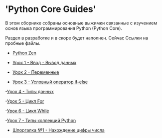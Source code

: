 # 'Python Core Guides'

В этом сборнике собраны основные выжимки связанные с изучением основ языка программирования Python (Python Core).

Раздел в разработке и в скоре будет наполнен. Сейчас Ссылки на пробные файлы.

- [Python Zen](https://github.com/Skif3195/Python-Learning/blob/Guides/Python%20Core/Zen%20Python.md)

- [Урок 1 - Ввод - Вывод данных](https://github.com/Skif3195/Python-Learning/blob/Guides/Python%20Core/Урок%201%20-%20Ввод%20-%20Вывод%20данных.md)

- [Урок 2 - Переменные](https://github.com/Skif3195/Python-Learning/blob/Guides/Python%20Core/Урок%202%20-%20Переменные.md)

- [Урок 3 - Условный оператор if-else](https://github.com/Skif3195/Python-Learning/blob/Guides/Python%20Core/Урок%203%20-%20Условный%20оператор%20if-else.md)

-[Урок 4 - Типы данных](https://github.com/Skif3195/Python-Learning/blob/Guides/Python%20Core/Урок%204%20-%20Типы%20данных.md)

-[Урок 5 - Цикл For](https://github.com/Skif3195/Python-Learning/blob/Guides/Python%20Core/Урок%205%20-%20Цикл%20For.md)

-[Урок 6 - Цикл While](https://github.com/Skif3195/Python-Learning/blob/Guides/Python%20Core/Урок%206%20-%20Цикл%20While.md)

-[Урок 7 - Типы коллекций Python](https://github.com/Skif3195/Python-Learning/blob/Guides/Python%20Core/Урок%207%20-%20Типы%20коллекций%20Python.md)

- [Шпоргалка №1 - Нахождение цифры числа](https://github.com/Skif3195/Python-Learning/blob/Guides/Python%20Core/Шпоргалка%20№1%20-%20Нахождение%20цифры%20числа.md)
